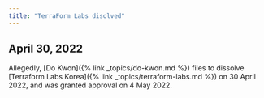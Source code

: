 ```yaml
---
title: "TerraForm Labs disolved"
---
```


## April 30, 2022

Allegedly, [Do Kwon]({% link _topics/do-kwon.md %}) files to dissolve [Terraform Labs Korea]({% link _topics/terraform-labs.md %}) on 30 April 2022, and was granted approval on 4 May 2022.

